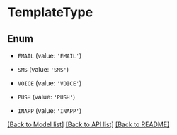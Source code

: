 # TemplateType


## Enum

* `EMAIL` (value: `'EMAIL'`)

* `SMS` (value: `'SMS'`)

* `VOICE` (value: `'VOICE'`)

* `PUSH` (value: `'PUSH'`)

* `INAPP` (value: `'INAPP'`)

[[Back to Model list]](../README.md#documentation-for-models) [[Back to API list]](../README.md#documentation-for-api-endpoints) [[Back to README]](../README.md)


